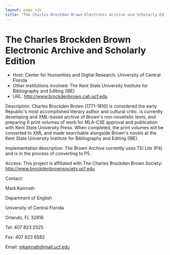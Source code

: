 ```yaml
---
layout: page.njk
title: "The Charles Brockden Brown Electronic Archive and Scholarly Edition"
---
```

# The Charles Brockden Brown Electronic Archive and Scholarly Edition











* Host: Center for Humanities and Digital Research, University of Central Florida
* Other institutions involved: The Kent State University Institute for Bibliography and Editing (IBE)
* URL: <http://www.brockdenbrown.cah.ucf.edu>



Description:
 Charles Brockden Brown (1771-1810) is considered the early Republic's most accomplished
 literary author and cultural critic. is currently developing and XML-based archive
 of Brown's non-novelistic texts, and preparing 6 print volumes of work for MLA-CSE
 approval and publication with Kent State University Press. When completed, the print
 volumes will be converted to XML and made searchable alongside Brown's novels at the
 Kent State University Institute for Bibliography and Editing (IBE). 



Implementation description:
 The Brown Archive currently uses TEI Lite (P4) and is in the process of converting
 to P5. 



Access:
 This project is affiliated with The Charles Brockden Brown Society: <http://www.brockdenbrownsociety.ucf.edu>



Contact: 



Mark Kamrath


Department of English


University of Central Florida


Orlando, FL 32816


Tel: 407 823 2525


Fax: 407 823 6582


Email: [mkamrath@mail.ucf.edu](mailto:mkamrath@mail.ucf.edu)





